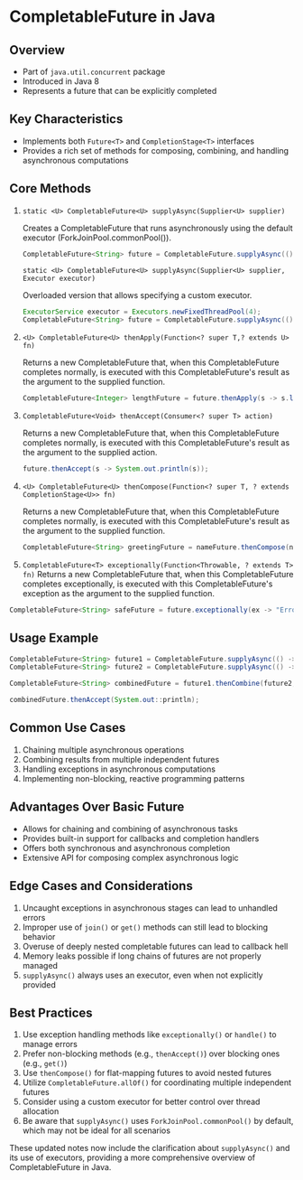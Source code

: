 # CompletableFuture in Java

## Overview

- Part of `java.util.concurrent` package
- Introduced in Java 8
- Represents a future that can be explicitly completed

## Key Characteristics

- Implements both `Future<T>` and `CompletionStage<T>` interfaces
- Provides a rich set of methods for composing, combining, and handling asynchronous computations

## Core Methods

1. `static <U> CompletableFuture<U> supplyAsync(Supplier<U> supplier)`

   Creates a CompletableFuture that runs asynchronously using the default executor (ForkJoinPool.commonPool()).
   ```java
   CompletableFuture<String> future = CompletableFuture.supplyAsync(() -> "Hello");
   ```
   
   `static <U> CompletableFuture<U> supplyAsync(Supplier<U> supplier, Executor executor)`

   Overloaded version that allows specifying a custom executor.
   ```java
   ExecutorService executor = Executors.newFixedThreadPool(4);
   CompletableFuture<String> future = CompletableFuture.supplyAsync(() -> "Hello", executor);
   ```

4. `<U> CompletableFuture<U> thenApply(Function<? super T,? extends U> fn)`

   Returns a new CompletableFuture that, when this CompletableFuture completes normally, is executed with this CompletableFuture's result as the argument to the supplied function.
   ```java
   CompletableFuture<Integer> lengthFuture = future.thenApply(s -> s.length());
   ```

6. `CompletableFuture<Void> thenAccept(Consumer<? super T> action)`

   Returns a new CompletableFuture that, when this CompletableFuture completes normally, is executed with this CompletableFuture's result as the argument to the supplied action.
   ```java
   future.thenAccept(s -> System.out.println(s));
   ```

8. `<U> CompletableFuture<U> thenCompose(Function<? super T, ? extends CompletionStage<U>> fn)`

   Returns a new CompletableFuture that, when this CompletableFuture completes normally, is executed with this CompletableFuture's result as the argument to the supplied function.
   ```java
   CompletableFuture<String> greetingFuture = nameFuture.thenCompose(name -> getGreeting(name));
   ```

10. `CompletableFuture<T> exceptionally(Function<Throwable, ? extends T> fn)`
   Returns a new CompletableFuture that, when this CompletableFuture completes exceptionally, is executed with this CompletableFuture's exception as the argument to the supplied function.
   ```java
   CompletableFuture<String> safeFuture = future.exceptionally(ex -> "Error: " + ex.getMessage());
   ```

## Usage Example

```java
CompletableFuture<String> future1 = CompletableFuture.supplyAsync(() -> "Hello");
CompletableFuture<String> future2 = CompletableFuture.supplyAsync(() -> "World");

CompletableFuture<String> combinedFuture = future1.thenCombine(future2, (s1, s2) -> s1 + " " + s2);

combinedFuture.thenAccept(System.out::println);
```

## Common Use Cases

1. Chaining multiple asynchronous operations
2. Combining results from multiple independent futures
3. Handling exceptions in asynchronous computations
4. Implementing non-blocking, reactive programming patterns

## Advantages Over Basic Future

- Allows for chaining and combining of asynchronous tasks
- Provides built-in support for callbacks and completion handlers
- Offers both synchronous and asynchronous completion
- Extensive API for composing complex asynchronous logic

## Edge Cases and Considerations

1. Uncaught exceptions in asynchronous stages can lead to unhandled errors
2. Improper use of `join()` or `get()` methods can still lead to blocking behavior
3. Overuse of deeply nested completable futures can lead to callback hell
4. Memory leaks possible if long chains of futures are not properly managed
5. `supplyAsync()` always uses an executor, even when not explicitly provided

## Best Practices

1. Use exception handling methods like `exceptionally()` or `handle()` to manage errors
2. Prefer non-blocking methods (e.g., `thenAccept()`) over blocking ones (e.g., `get()`)
3. Use `thenCompose()` for flat-mapping futures to avoid nested futures
4. Utilize `CompletableFuture.allOf()` for coordinating multiple independent futures
5. Consider using a custom executor for better control over thread allocation
6. Be aware that `supplyAsync()` uses `ForkJoinPool.commonPool()` by default, which may not be ideal for all scenarios

These updated notes now include the clarification about `supplyAsync()` and its use of executors, providing a more comprehensive overview of CompletableFuture in Java.

